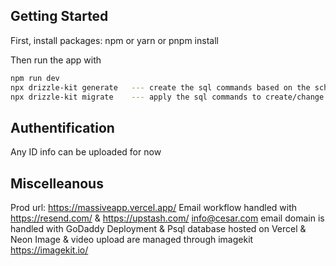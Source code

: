## Getting Started

First, install packages:
npm or yarn or pnpm install

Then run the app with

```bash
npm run dev
npx drizzle-kit generate   --- create the sql commands based on the schema
npx drizzle-kit migrate    --- apply the sql commands to create/change the db
```


## Authentification
Any ID info can be uploaded for now

## Miscelleanous
Prod url: https://massiveapp.vercel.app/
Email workflow handled with https://resend.com/ & https://upstash.com/
info@cesar.com email domain is handled with GoDaddy
Deployment & Psql database hosted on Vercel & Neon
Image & video upload are managed through imagekit https://imagekit.io/